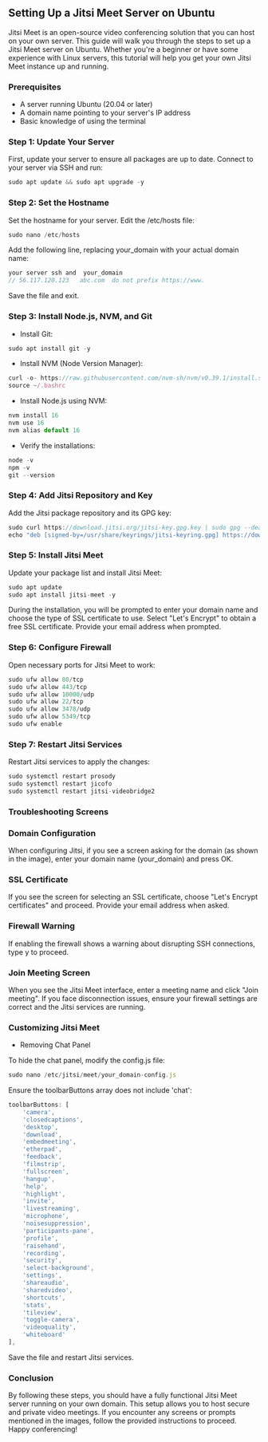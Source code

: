## Setting Up a Jitsi Meet Server on Ubuntu

Jitsi Meet is an open-source video conferencing solution that you can host on your own server. This guide will walk you through the steps to set up a Jitsi Meet server on Ubuntu. Whether you're a beginner or have some experience with Linux servers, this tutorial will help you get your own Jitsi Meet instance up and running.

### Prerequisites
- A server running Ubuntu (20.04 or later)
- A domain name pointing to your server's IP address
- Basic knowledge of using the terminal

### Step 1: Update Your Server

First, update your server to ensure all packages are up to date. Connect to your server via SSH and run:

```javascript
sudo apt update && sudo apt upgrade -y
```

### Step 2: Set the Hostname

Set the hostname for your server. Edit the /etc/hosts file:

```javascript
sudo nano /etc/hosts
```
Add the following line, replacing your_domain with your actual domain name:

```javascript
your server ssh and  your_domain
// 56.117.120.123   abc.com  do not prefix https://www.
```
Save the file and exit.

### Step 3: Install Node.js, NVM, and Git

- Install Git:

```javascript
sudo apt install git -y
```
- Install NVM (Node Version Manager):

```javascript
curl -o- https://raw.githubusercontent.com/nvm-sh/nvm/v0.39.1/install.sh | bash
source ~/.bashrc
```

- Install Node.js using NVM:

```javascript
nvm install 16
nvm use 16
nvm alias default 16

```

- Verify the installations:

```javascript
node -v
npm -v
git --version
```

### Step 4: Add Jitsi Repository and Key

Add the Jitsi package repository and its GPG key:

```javascript
sudo curl https://download.jitsi.org/jitsi-key.gpg.key | sudo gpg --dearmor -o /usr/share/keyrings/jitsi-keyring.gpg
echo "deb [signed-by=/usr/share/keyrings/jitsi-keyring.gpg] https://download.jitsi.org stable/" | sudo tee /etc/apt/sources.list.d/jitsi-stable.list
```

### Step 5: Install Jitsi Meet

Update your package list and install Jitsi Meet:

```javascript
sudo apt update
sudo apt install jitsi-meet -y
```

During the installation, you will be prompted to enter your domain name and choose the type of SSL certificate to use. Select "Let's Encrypt" to obtain a free SSL certificate. Provide your email address when prompted.

### Step 6: Configure Firewall

Open necessary ports for Jitsi Meet to work:

```javascript
sudo ufw allow 80/tcp
sudo ufw allow 443/tcp
sudo ufw allow 10000/udp
sudo ufw allow 22/tcp
sudo ufw allow 3478/udp
sudo ufw allow 5349/tcp
sudo ufw enable
```

### Step 7: Restart Jitsi Services

Restart Jitsi services to apply the changes:

```javascript
sudo systemctl restart prosody
sudo systemctl restart jicofo
sudo systemctl restart jitsi-videobridge2
```

### Troubleshooting Screens

### Domain Configuration

When configuring Jitsi, if you see a screen asking for the domain (as shown in the image), enter your domain name (your_domain) and press OK.

### SSL Certificate

If you see the screen for selecting an SSL certificate, choose "Let's Encrypt certificates" and proceed. Provide your email address when asked.

### Firewall Warning

If enabling the firewall shows a warning about disrupting SSH connections, type y to proceed.

### Join Meeting Screen

When you see the Jitsi Meet interface, enter a meeting name and click "Join meeting". If you face disconnection issues, ensure your firewall settings are correct and the Jitsi services are running.

### Customizing Jitsi Meet

- Removing Chat Panel

To hide the chat panel, modify the config.js file:

```javascript
sudo nano /etc/jitsi/meet/your_domain-config.js
```

Ensure the toolbarButtons array does not include 'chat':

```javascript
toolbarButtons: [
    'camera',
    'closedcaptions',
    'desktop',
    'download',
    'embedmeeting',
    'etherpad',
    'feedback',
    'filmstrip',
    'fullscreen',
    'hangup',
    'help',
    'highlight',
    'invite',
    'livestreaming',
    'microphone',
    'noisesuppression',
    'participants-pane',
    'profile',
    'raisehand',
    'recording',
    'security',
    'select-background',
    'settings',
    'shareaudio',
    'sharedvideo',
    'shortcuts',
    'stats',
    'tileview',
    'toggle-camera',
    'videoquality',
    'whiteboard'
],
```

Save the file and restart Jitsi services.

### Conclusion

By following these steps, you should have a fully functional Jitsi Meet server running on your own domain. This setup allows you to host secure and private video meetings. If you encounter any screens or prompts mentioned in the images, follow the provided instructions to proceed. Happy conferencing!